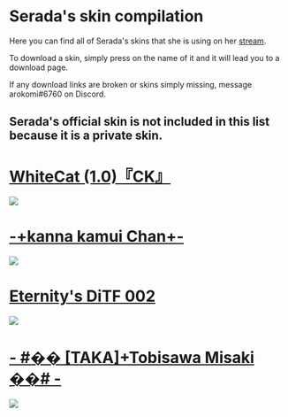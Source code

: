 # Serada's skin compilation

Here you can find all of Serada's skins that she is using on her [stream](https://www.twitch.tv/serada).

To download a skin, simply press on the name of it and it will lead you to a download page. 

If any download links are broken or skins simply missing, message arokomi#6760 on Discord.

## Serada's official skin is not included in this list because it is a private skin.

# [WhiteCat (1.0)『CK』](http://www.mediafire.com/file/6250ar1z1jq0aes/_%2523_WhiteCat_%25281.0%2529_%25E3%2580%258ECK%25E3%2580%258F_%2523-.osk/file)
![](https://i.imgur.com/DFPnxFy.jpg)

# [-+kanna kamui Chan+-](https://www.mediafire.com/file/d1oujtkxled84aq/-+kanna_kamui_Chan+-.osk/file)
![](https://i.imgur.com/ibnApg4.jpg)

# [Eternity's DiTF 002](https://osuskins.net/skin/LutJNut)
![](https://i.imgur.com/0NNiCZ5.jpg)

# [- #�� [TAKA]+Tobisawa Misaki ��# -](https://mega.nz/file/JrhBgIIa#yaSDP02W2ZHFdW3vYveoBoxYYfxm5nJ0o8lPiadqTjE)
![](https://i.imgur.com/2aDHAjj.jpg)


